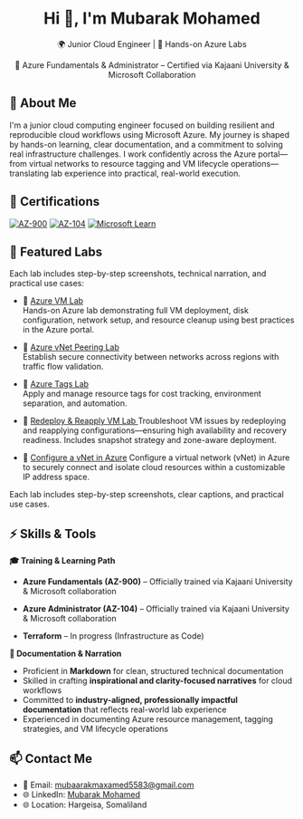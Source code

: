 
<h1 align="center">Hi 👋, I'm Mubarak Mohamed</h1> 
<p align="center">🌍 Junior Cloud Engineer | 🧪 Hands-on Azure Labs</p>
<p align="center">📘 Azure Fundamentals & Administrator – Certified via Kajaani University & Microsoft Collaboration </p>

## 🧠 About Me 
I'm a junior cloud computing engineer focused on building resilient and reproducible cloud workflows using Microsoft Azure. My journey is shaped by hands-on learning, clear documentation, and a commitment to solving real infrastructure challenges. I work confidently across the Azure portal—from virtual networks to resource tagging and VM lifecycle operations—translating lab experience into practical, real-world execution.

  ## 🏅 Certifications 

[![AZ-900](https://img.shields.io/badge/AZ--900-Trained-blue)](https://approval.edukamu.fi/v2/?code=TVRSaVpUSTFNbVJpTTJKbE9UQXdPREV6WkRNMVpHWTVOekJpWWpCbFlqVTZWVEpHYzJSSFZtdFlNVGxzZUdWTVZIZHBVa0ZWZWpOWlJqbEdaRTFvY1hWQ2RtaE9ZbFJ1TDNKblpYazBRMXB2VlRGWmRXbE9jR2x6VEd0RVVGQjFVbUZVU0hsNFVEVmtNM2gyY21oSGQwRnJXbkZDV1hGaGNXRkNSM3A0YVVOdFJucFVSVFIzZERSb2RHTTk=)
[![AZ-104](https://img.shields.io/badge/AZ--104-Trained-blue)](https://approval.edukamu.fi/v2/?code=TUdWaU1qZ3dORE0yTmpVMllqRTJNRE5qTUdWaVltVXlaams0WVdNd00yWTZWVEpHYzJSSFZtdFlNVGwzYzFvNVl6bHRZMmgyWW1Gd2R5OU9la1ZTVkRWWWJGRkhTbXBwVlZSWE1sYzVRbUpKTmxvd1JUbDVOazgyWW1SNmRGYzRjRVZOUTFGSlpuQTNTRWR5VkdsUFJVOUZUV1JsZGtsWk1EVjJOVGxaVWpGSk9XRnFkamM1TlhoSE1Fazk=)
[![Microsoft Learn](https://img.shields.io/badge/Microsoft%20Learn-Badge%20Earned-success)](https://learn.microsoft.com/en-gb/users/mubarakmaxamed-2574/achievements/9yg2fzsu)
## 🧪 Featured Labs

Each lab includes step-by-step screenshots, technical narration, and practical use cases:

- 🔹 [Azure VM Lab](https://github.com/Mubaarak1-git/Azure-VM-Lab.git) <br>Hands-on Azure lab demonstrating full VM deployment, disk configuration, network setup, and resource cleanup using best practices in the Azure portal. 
- 🔹 [Azure vNet Peering Lab](https://github.com/Mubaarak1-git/Azure-VNet-Peering-Lab) <br>Establish secure connectivity between networks across regions with traffic flow validation. 
- 🔹 [Azure Tags Lab](https://github.com/Mubaarak1-git/Azure-Tags-Lab) <br>Apply and manage resource tags for cost tracking, environment separation, and automation.
  
- 🔹 [Redeploy & Reapply VM Lab ](https://github.com/Mubaarak1-git/Redeploy-Reapply-VM-Lab-.git) Troubleshoot VM issues by redeploying and reapplying configurations—ensuring high availability and recovery readiness. Includes snapshot strategy and zone-aware deployment.

- 🔹 [Configure a vNet in Azure](https://github.com/Mubaarak1-git/AzureLab-Configure-vNet-Subnet.git) Configure a virtual network (vNet) in Azure to securely connect and isolate cloud resources within a customizable IP address space.


Each lab includes step-by-step screenshots, clear captions, and practical use cases.
## ⚡ Skills & Tools
 **🎓 Training & Learning Path**
- **Azure Fundamentals (AZ-900)** – Officially trained via Kajaani University & Microsoft collaboration

- **Azure Administrator (AZ-104)** – Officially trained via Kajaani University & Microsoft collaboration

- **Terraform** – In progress (Infrastructure as Code)


**📝 Documentation & Narration**  
- Proficient in **Markdown** for clean, structured technical documentation  
- Skilled in crafting **inspirational and clarity-focused narratives** for cloud workflows  
- Committed to **industry-aligned, professionally impactful documentation** that reflects real-world lab experience  
- Experienced in documenting Azure resource management, tagging strategies, and VM lifecycle operations
## 📫 Contact Me

- 📧 Email: mubaarakmaxamed5583@gmail.com
- 🌐 LinkedIn: [Mubarak Mohamed](https://www.linkedin.com/in/mubarak-mohamed-81bb16209/)
- 🌐 Location: Hargeisa, Somaliland  

<!-- 
<p align="center">
  <img src="https://komarev.com/ghpvc/?username=Mubaarak1-git&style=for-the-badge&color=blue" alt="Profile views"/>
</p> -->






<!---
Mubaarak1-git/Mubaarak1-git is a ✨ special ✨ repository because its `README.md` (this file) appears on your GitHub profile.
You can click the Preview link to take a look at your changes.
--->
